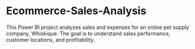 # Ecommerce-Sales-Analysis
This Power BI project analyzes sales and expenses for an online pet supply company, Whiskique. The goal is to understand sales performance, customer locations, and profitability.
